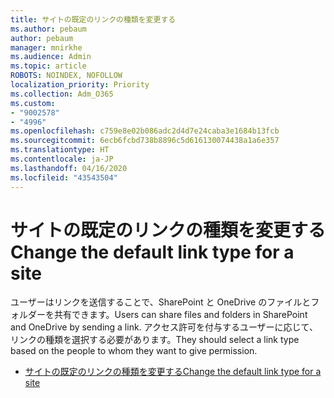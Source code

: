 ```yaml
---
title: サイトの既定のリンクの種類を変更する
ms.author: pebaum
author: pebaum
manager: mnirkhe
ms.audience: Admin
ms.topic: article
ROBOTS: NOINDEX, NOFOLLOW
localization_priority: Priority
ms.collection: Adm_O365
ms.custom:
- "9002578"
- "4996"
ms.openlocfilehash: c759e8e02b086adc2d4d7e24caba3e1684b13fcb
ms.sourcegitcommit: 6ecb6fcbd738b8896c5d616130074438a1a6e357
ms.translationtype: HT
ms.contentlocale: ja-JP
ms.lasthandoff: 04/16/2020
ms.locfileid: "43543504"
---
```

# <a name="change-the-default-link-type-for-a-site"></a><span data-ttu-id="f8f5e-102">サイトの既定のリンクの種類を変更する</span><span class="sxs-lookup"><span data-stu-id="f8f5e-102">Change the default link type for a site</span></span>

<span data-ttu-id="f8f5e-103">ユーザーはリンクを送信することで、SharePoint と OneDrive のファイルとフォルダーを共有できます。</span><span class="sxs-lookup"><span data-stu-id="f8f5e-103">Users can share files and folders in SharePoint and OneDrive by sending a link.</span></span> <span data-ttu-id="f8f5e-104">アクセス許可を付与するユーザーに応じて、リンクの種類を選択する必要があります。</span><span class="sxs-lookup"><span data-stu-id="f8f5e-104">They should select a link type based on the people to whom they want to give permission.</span></span>

- [<span data-ttu-id="f8f5e-105">サイトの既定のリンクの種類を変更する</span><span class="sxs-lookup"><span data-stu-id="f8f5e-105">Change the default link type for a site</span></span>](https://docs.microsoft.com/sharepoint/change-default-sharing-link)
